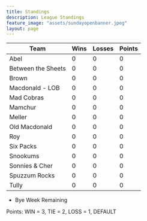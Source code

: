 ```yaml
---
title: Standings
description: League Standings
feature_image: "assets/sundayopenbanner.jpeg"
layout: page
---
```


|Team|Wins|Losses|Points|
|---|---|---|---|
|Abel|0|0|0|
|Between the Sheets|0|0|0|
|Brown|0|0|0|
|Macdonald - LOB|0|0|0|
|Mad Cobras|0|0|0|
|Mamchur|0|0|0|
|Meller|0|0|0|
|Old Macdonald|0|0|0|
|Roy|0|0|0|
|Six Packs|0|0|0|
|Snookums|0|0|0|
|Sonnies & Cher|0|0|0|
|Spuzzum Rocks|0|0|0|
|Tully|0|0|0|


* Bye Week Remaining

Points: WIN = 3, TIE = 2, LOSS = 1, DEFAULT
